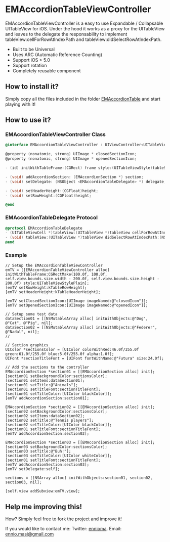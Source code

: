 EMAccordionTableViewController
==============================
EMAccordionTableViewController is a easy to use Expandable / Collapsable UITableView for iOS. Under the hood it works as a proxy for the UITableView and leaves
to the delegate the responsability to implement tableView:cellForRowAtIndexPath and tableView:didSelectRowAtIndexPath.

* Built to be Universal
* Uses ARC (Automatic Reference Counting)
* Support iOS > 5.0
* Support rotation
* Completely reusable component

## How to install it?

Simply copy all the files included in the folder [EMAccordionTable](https://githubcom/ennioma/EMAccordionTableViewController/tree/master/EMAccordionTableViewController/EMAccordionTableViewController/Classes/EMAccordionTable) and start playing with it!

## How to use it?

### EMAccordionTableViewController Class

```objective-c
@interface EMAccordionTableViewController : UIViewController<UITableViewDataSource, UITableViewDelegate>

@property (nonatomic, strong) UIImage * closedSectionIcon;
@property (nonatomic, strong) UIImage * openedSectionIcon;

- (id) initWithTableFrame:(CGRect) frame style:(UITableViewStyle)tableStyle;

- (void) addAccordionSection: (EMAccordionSection *) section;
- (void) setDelegate: (NSObject <EMAccordionTableDelegate> *) delegate;

- (void) setHeaderHeight:(CGFloat)height;
- (void) setRowHeight:(CGFloat)height;

@end
```
    
### EMAccordionTableDelegate Protocol

```objective-c
@protocol EMAccordionTableDelegate
- (UITableViewCell *)tableView:(UITableView *)tableView cellForRowAtIndexPath:(NSIndexPath *)indexPath;
- (void) tableView:(UITableView *)tableView didSelectRowAtIndexPath:(NSIndexPath *)indexPath;
@end

```

### Example
    // Setup the EMAccordionTableViewController
    emTV = [[EMAccordionTableViewController alloc] initWithTableFrame:CGRectMake(100.0f, 100.0f, self.view.bounds.size.width - 200.0f, self.view.bounds.size.height - 200.0f) style:UITableViewStylePlain];
    [emTV setRowHeight:kTableRowHeight];
    [emTV setHeaderHeight:kTableHeaderHeight];
    
    [emTV setClosedSectionIcon:[UIImage imageNamed:@"closedIcon"]];
    [emTV setOpenedSectionIcon:[UIImage imageNamed:@"openedIcon"]];
    
    // Setup some test data
    dataSection01 = [[NSMutableArray alloc] initWithObjects:@"Dog", @"Cat", @"Pig", nil];
    dataSection02 = [[NSMutableArray alloc] initWithObjects:@"Federer", @"Nadal", nil];
    //
    
    // Section graphics
    UIColor *sectionsColor = [UIColor colorWithRed:46.0f/255.0f green:61.0f/255.0f blue:5.0f/255.0f alpha:1.0f];
    UIFont *sectionTitleFont = [UIFont fontWithName:@"Futura" size:24.0f];

    // Add the sections to the controller
    EMAccordionSection *section01 = [[EMAccordionSection alloc] init];
    [section01 setBackgroundColor:sectionsColor];
    [section01 setItems:dataSection01];
    [section01 setTitle:@"Animals"];
    [section01 setTitleFont:sectionTitleFont];
    [section01 setTitleColor:[UIColor blackColor]];
    [emTV addAccordionSection:section01];
    
    EMAccordionSection *section02 = [[EMAccordionSection alloc] init];
    [section02 setBackgroundColor:sectionsColor];
    [section02 setItems:dataSection02];
    [section02 setTitle:@"Tennis players"];
    [section02 setTitleColor:[UIColor blackColor]];
    [section01 setTitleFont:sectionTitleFont];
    [emTV addAccordionSection:section02];
    
    EMAccordionSection *section03 = [[EMAccordionSection alloc] init];
    [section03 setBackgroundColor:sectionsColor];
    [section03 setTitle:@"Buh!"];
    [section03 setTitleColor:[UIColor whiteColor]];
    [section01 setTitleFont:sectionTitleFont];
    [emTV addAccordionSection:section03];
    [emTV setDelegate:self];
    
    sections = [[NSArray alloc] initWithObjects:section01, section02, section03, nil];
    
    [self.view addSubview:emTV.view];

## Help me improving this!
How? Simply feel free to fork the project and improve it!

If you would like to contact me:
Twitter: [ennioma](https://twitter.com/ennioma).
Email: ennio.masi@gmail.com